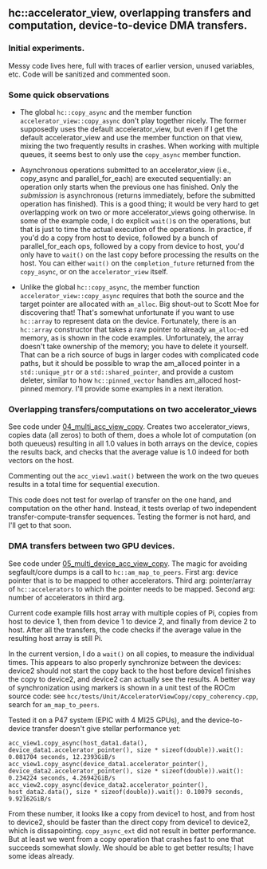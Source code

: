 ## hc::accelerator_view, overlapping transfers and computation, device-to-device DMA transfers.
### Initial experiments.

Messy code lives here, full with traces of earlier version, unused variables, etc. Code will be sanitized and commented soon.

### Some quick observations

* The global `hc::copy_async` and the member function `accelerator_view::copy_async` don't play together nicely. The
  former supposedly uses the default accelerator_view, but even if I get the default accelerator_view and use the member
  function on that view, mixing the two frequently results in crashes. When working with multiple queues, it seems best
  to only use the `copy_async` member function.

* Asynchronous operations submitted to an accelerator_view (i.e., copy_async and parallel_for_each) are executed
  sequentially: an operation only starts when the previous one has finished. Only the *submission* is asynchronous
  (returns immediately, before the submitted operation has finished). This is a good thing; it would be very hard to get
  overlapping work on two or more accelerator_views going otherwise. In some of the example code, I do explicit
  `wait()`s on the operations, but that is just to time the actual execution of the operations. In practice, if you'd do
  a copy from host to device, followed by a bunch of parallel_for_each ops, followed by a copy from device to host,
  you'd only have to `wait()` on the last copy before processing the results on the host. You can either `wait()` on the
  `completion_future` returned from the `copy_async`, or on the `accelerator_view` itself.

* Unlike the global `hc::copy_async`, the member function `accelerator_view::copy_async` requires that both the source
  and the target pointer are allocated with `am_alloc`. Big shout-out to Scott Moe for discovering that! That's somewhat
  unfortunate if you want to use `hc::array` to represent data on the device. Fortunately, there is an ``hc::array``
  constructor that takes a raw pointer to already `am_alloc`-ed memory, as is shown in the code examples. Unfortunately,
  the array doesn't take ownership of the memory; you have to delete it yourself. That can be a rich source of bugs in
  larger codes with complicated code paths, but it should be possible to wrap the am_alloced pointer in a
  `std::unique_ptr` or a `std::shared_pointer`, and provide a custom deleter, similar to how `hc::pinned_vector` handles
  am_alloced host-pinned memory. I'll provide some examples in a next iteration.


### Overlapping transfers/computations on two accelerator_views

See code under
[04_multi_acc_view_copy](https://github.com/rwvo/accelerator_views/blob/master/04_multi_acc_view_copy/accelerator_views.cpp). Creates
two accelerator_views, copies data (all zeros) to both of them, does a whole lot of computation (on both queueus)
resulting in all 1.0 values in both arrays on the device, copies the results back, and checks that the average value is
1.0 indeed for both vectors on the host.

Commenting out the `acc_view1.wait()` between the work on the two queues results in a total time for sequential execution.

This code does not test for overlap of transfer on the one hand, and computation on the other hand. Instead, it tests
overlap of two independent transfer-compute-transfer sequences. Testing the former is not hard, and I'll get to that
soon.

### DMA transfers between two GPU devices.

See code under
[05_multi_device_acc_view_copy](https://github.com/rwvo/accelerator_views/blob/master/05_multi_device_acc_view_copy/accelerator_views.cpp). The
magic for avoiding segfault/core dumps is a call to `hc::am_map_to_peers`. First arg: device pointer that is to be
mapped to other accelerators. Third arg: pointer/array of `hc::accelerators` to which the pointer needs to be
mapped. Second arg: number of accelerators in third arg.

Current code example fills host array with multiple copies of Pi, copies from host to device 1, then from device 1 to
device 2, and finally from device 2 to host. After all the transfers, the code checks if the average value in the
resulting host array is still Pi.

In the current version, I do a `wait()` on all copies, to measure the individual times. This appears to also properly
synchronize between the devices: device2 should not start the copy back to the host before device1 finishes the copy to
device2, and device2 can actually see the results. A better way of synchronization using markers is shown in a unit test
of the ROCm source code: see `hcc/tests/Unit/AcceleratorViewCopy/copy_coherency.cpp`, search for `am_map_to_peers`.

Tested it on a P47 system (EPIC with 4 MI25 GPUs), and the device-to-device transfer doesn't give stellar performance yet:

```
acc_view1.copy_async(host_data1.data(), device_data1.accelerator_pointer(), size * sizeof(double)).wait(): 0.081704 seconds, 12.2393GiB/s
acc_view1.copy_async(device_data1.accelerator_pointer(), device_data2.accelerator_pointer(), size * sizeof(double)).wait(): 0.234224 seconds, 4.26942GiB/s
acc_view2.copy_async(device_data2.accelerator_pointer(), host_data2.data(), size * sizeof(double)).wait(): 0.10079 seconds, 9.92162GiB/s
```

From these number, it looks like a copy from device1 to host, and from host to device2, should be faster than the direct
copy from device1 to device2, which is dissapointing. `copy_async_ext` did not result in better performance. But at
least we went from a copy operation that crashes fast to one that succeeds somewhat slowly. We should be able to get
better results; I have some ideas already.

